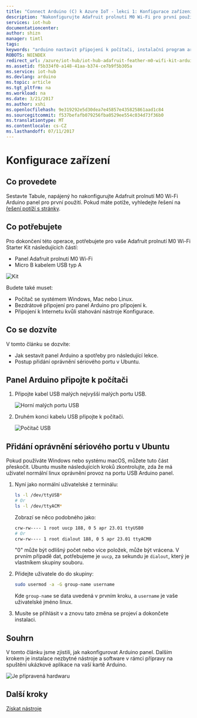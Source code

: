 ```yaml
---
title: "Connect Arduino (C) k Azure IoT - lekci 1: Konfigurace zařízení | Microsoft Docs"
description: "Nakonfigurujte Adafruit prolnutí M0 Wi-Fi pro první použití."
services: iot-hub
documentationcenter: 
author: shizn
manager: timtl
tags: 
keywords: "arduino nastavit připojení k počítači, instalační program arduino, arduino panelu arduino"
ROBOTS: NOINDEX
redirect_url: /azure/iot-hub/iot-hub-adafruit-feather-m0-wifi-kit-arduino-get-started
ms.assetid: f5b334f0-a148-41aa-b374-ce7b9f5b305a
ms.service: iot-hub
ms.devlang: arduino
ms.topic: article
ms.tgt_pltfrm: na
ms.workload: na
ms.date: 3/21/2017
ms.author: xshi
ms.openlocfilehash: 9e319292e5d30dea7e45857e435825861aad1c84
ms.sourcegitcommit: f537befafb079256fba0529ee554c034d73f36b0
ms.translationtype: MT
ms.contentlocale: cs-CZ
ms.lasthandoff: 07/11/2017
---
```

# <a name="configure-your-device"></a>Konfigurace zařízení
## <a name="what-you-will-do"></a>Co provedete
Sestavte Tabule, napájený ho nakonfigurujte Adafruit prolnutí M0 Wi-Fi Arduino panel pro první použití. Pokud máte potíže, vyhledejte řešení na [řešení potíží s stránky](iot-hub-adafruit-feather-m0-wifi-kit-arduino-troubleshooting.md).

## <a name="what-you-need"></a>Co potřebujete
Pro dokončení této operace, potřebujete pro vaše Adafruit prolnutí M0 Wi-Fi Starter Kit následujících částí:

* Panel Adafruit prolnutí M0 Wi-Fi
* Micro B kabelem USB typ A

![Kit][kit]

Budete také muset:

* Počítač se systémem Windows, Mac nebo Linux.
* Bezdrátové připojení pro panel Arduino pro připojení k.
* Připojení k Internetu kvůli stahování nástroje Konfigurace.

## <a name="what-you-will-learn"></a>Co se dozvíte
V tomto článku se dozvíte:

* Jak sestavit panel Arduino a spotřeby pro následující lekce.
* Postup přidání oprávnění sériového portu v Ubuntu.

## <a name="connect-your-arduino-board-to-your-computer"></a>Panel Arduino připojte k počítači

1. Připojte kabel USB malých nejvyšší malých portu USB.

   ![Horní malých portu USB][top-micro-usb-port]

2. Druhém konci kabelu USB připojte k počítači.

   ![Počítač USB][computer-usb]

## <a name="add-serial-port-permissions-on-ubuntu"></a>Přidání oprávnění sériového portu v Ubuntu

Pokud používáte Windows nebo systému macOS, můžete tuto část přeskočit. Ubuntu musíte následujících kroků zkontrolujte, zda že má uživatel normální linux oprávnění provoz na portu USB Arduino panel.

1. Nyní jako normální uživatelské z terminálu:

   ```bash
   ls -l /dev/ttyUSB*
   # Or
   ls -l /dev/ttyACM*
   ```

   Zobrazí se něco podobného jako:

   ```bash
   crw-rw---- 1 root uucp 188, 0 5 apr 23.01 ttyUSB0
   # Or
   crw-rw---- 1 root dialout 188, 0 5 apr 23.01 ttyACM0
   ```

   "0" může být odlišný počet nebo více položek, může být vrácena. V prvním případě dat, potřebujeme je `uucp`, za sekundu je `dialout`, který je vlastníkem skupiny souboru.

2. Přidejte uživatele do do skupiny:

   ```bash
   sudo usermod -a -G group-name username
   ```

   Kde `group-name` se data uvedená v prvním kroku, a `username` je vaše uživatelské jméno linux.

3. Musíte se přihlásit v a znovu tato změna se projeví a dokončete instalaci.

## <a name="summary"></a>Souhrn
V tomto článku jsme zjistili, jak nakonfigurovat Arduino panel. Dalším krokem je instalace nezbytné nástroje a software v rámci přípravy na spuštění ukázkové aplikace na vaší kartě Arduino.

![Je připravená hardwaru][hardware-is-ready]

## <a name="next-steps"></a>Další kroky
[Získat nástroje][get-the-tools]
<!-- Images and links -->

[kit]: media/iot-hub-adafruit-feather-m0-wifi-lessons/lesson1/kit.png
[top-micro-usb-port]: media/iot-hub-adafruit-feather-m0-wifi-lessons/lesson1/top_usbport.jpg
[computer-usb]: media/iot-hub-adafruit-feather-m0-wifi-lessons/lesson1/computer_usb.jpg
[hardware-is-ready]: media/iot-hub-adafruit-feather-m0-wifi-lessons/lesson1/hardware_ready.jpg
[get-the-tools]: iot-hub-adafruit-feather-m0-wifi-kit-arduino-lesson1-get-the-tools-win32.md